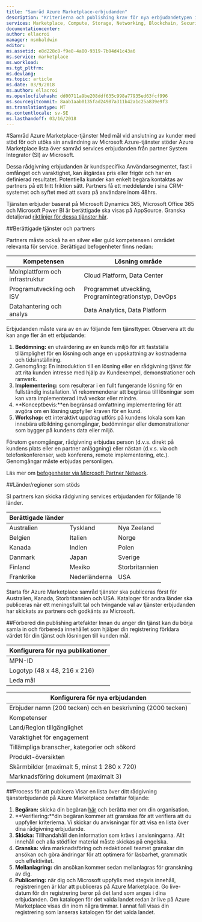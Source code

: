 ```yaml
---
title: "Samråd Azure Marketplace-erbjudanden"
description: "Kriterierna och publishing krav för nya erbjudandetypen i Azure Marketplace"
services: Marketplace, Compute, Storage, Networking, Blockchain, Security
documentationcenter: 
author: ellacroi
manager: msmbaldwin
editor: 
ms.assetid: e8d228c8-f9e8-4a80-9319-7b94d41c43a6
ms.service: marketplace
ms.workload: 
ms.tgt_pltfrm: 
ms.devlang: 
ms.topic: article
ms.date: 03/9/2018
ms.author: ellacroi
ms.openlocfilehash: dd00711a9be208ddf635c998a77935ed63fcf996
ms.sourcegitcommit: 8aab1aab0135fad24987a311b42a1c25a839e9f3
ms.translationtype: MT
ms.contentlocale: sv-SE
ms.lasthandoff: 03/16/2018
---
```

#<a name="azure-marketplace-consulting-services"></a>Samråd Azure Marketplace-tjänster
Med mål vid anslutning av kunder med stöd för och utöka sin användning av Microsoft Azure-tjänster stöder Azure Marketplace lista över samråd services erbjudanden från partner System Integrator (SI) av Microsoft. 

Dessa rådgivning erbjudanden är kundspecifika Användarsegmentet, fast i omfånget och varaktighet, kan åtgärdas pris eller frigör och har en definierad resultatet. Potentiella kunder kan enkelt begära kontaktas av partners på ett fritt friktion sätt. Partners få ett meddelande i sina CRM-systemet och syftet med att svara på användare inom 48hrs.

Tjänsten erbjuder baserat på Microsoft Dynamics 365, Microsoft Office 365 och Microsoft Power BI är berättigade ska visas på AppSource. Granska detaljerad [riktlinjer för dessa tjänster här](https://smp-cdn-prod.azureedge.net/documents/Microsoft%20AppSource%20Partner%20Listing%20Guidelines.pdf). 

##<a name="eligible-services-and-partners"></a>Berättigade tjänster och partners

Partners måste också ha en silver eller guld kompetensen i området relevanta för service. Berättigad befogenheter finns nedan:

|Kompetensen  |Lösning område  |
|---------|---------|
|Molnplattform och infrastruktur     |   Cloud Platform, Data Center      |
|Programutveckling och ISV     |  Programmet utveckling, Programintegrationstyp, DevOps       |
|Datahantering och analys    |  Data Analytics, Data Platform       |

Erbjudanden måste vara av en av följande fem tjänsttyper. Observera att du kan ange fler än ett erbjudande: 

1. **Bedömning:** en utvärdering av en kunds miljö för att fastställa tillämplighet för en lösning och ange en uppskattning av kostnaderna och tidsinställning. 
2. Genomgång: En introduktion till en lösning eller en rådgivning tjänst för att rita kunden intresse med hjälp av Kundexempel, demonstrationer och ramverk. 
3. **Implementering:** som resulterar i en fullt fungerande lösning för en fullständig installation. Vi rekommenderar att begränsa till lösningar som kan vara implementerad i två veckor eller mindre. 
4. **Konceptbevis:**en begränsad omfattning implementering för att avgöra om en lösning uppfyller kraven för en kund. 
5. **Workshop:** ett interaktivt uppdrag utförs på kundens lokala som kan innebära utbildning genomgångar, bedömningar eller demonstrationer som bygger på kundens data eller miljö. 

Förutom genomgångar, rådgivning erbjudas person (d.v.s. direkt på kundens plats eller en partner anläggning) eller nästan (d.v.s. via och telefonkonferenser, web konferens, remote implementering, etc.). Genomgångar måste erbjudas personligen.

Läs mer om [befogenheter via Microsoft Partner Network](https://partner.microsoft.com/en-US/membership/competencies#simple-tab-content-1). 

##<a name="countries-supported"></a>Länder/regioner som stöds

SI partners kan skicka rådgivning services erbjudanden för följande 18 länder. 


|Berättigade länder |  |  |
|---------|---------|---------|
|Australien    |Tyskland         |Nya Zeeland         |
|Belgien     |Italien         |Norge         |
|Kanada     |Indien         |Polen         |
|Danmark     |Japan         |Sverige         |
|Finland     |Mexiko         |Storbritannien         |
|Frankrike     |Nederländerna         |USA         |

Starta för Azure Marketplace samråd tjänster ska publiceras först för Australien, Kanada, Storbritannien och USA. Kataloger för andra länder ska publiceras när ett meningsfullt tal och tvingande val av tjänster erbjudanden har skickats av partners och godkänts av Microsoft.

##<a name="prepare-your-publishing-artifacts"></a>Förbered din publishing artefakter
Innan du anger din tjänst kan du börja samla in och förbereda innehållet som hjälper din registrering förklara värdet för din tjänst och lösningen till kunden mål. 


|Konfigurera för nya publikationer  |
|---------|
|MPN-ID     |
|Logotyp (48 x 48, 216 x 216)     |
|Leda mål     |


|Konfigurera för nya erbjudanden  |
|---------|
|Erbjuder namn (200 tecken) och en beskrivning (2000 tecken)    |
|Kompetenser     |
|Land/Region tillgänglighet     |
|Varaktighet för engagement     |
|Tillämpliga branscher, kategorier och sökord     |
|Produkt-översikten    |
|Skärmbilder (maximalt 5, minst 1 280 x 720)     |
|Marknadsföring dokument (maximalt 3)     |


##<a name="publishing-process"></a>Process för att publicera
Visar en lista över ditt rådgivning tjänsterbjudande på Azure Marketplace omfattar följande:

1. **Begäran:** skicka din begäran [här](https://azuremarketplace.microsoft.com/en-us/sell/nominate) och berätta mer om din organisation. 
2. **Verifiering:**din begäran kommer att granskas för att verifiera att du uppfyller kriterierna. Vi skickar du anvisningar för att visa en lista över dina rådgivning erbjudande. 
3. **Skicka:** Tillhandahåll den information som krävs i anvisningarna. Allt innehåll och alla stödfiler material måste skickas på engelska. 
4. **Granska:** våra marknadsföring och redaktionell teamet granskar din ansökan och göra ändringar för att optimera för läsbarhet, grammatik och effektivitet. 
5. **Mellanlagring:** din ansökan kommer sedan mellanlagras för granskning av dig. 
6. **Publicering:** när dig och Microsoft uppfylls med stegvis innehåll, registreringen är klar att publiceras på Azure Marketplace. Go live-datum för din registrering beror på det land som anges i dina erbjudanden. Om katalogen för det valda landet redan är live på Azure Marketplace visas din inom några timmar. I annat fall visas din registrering som lanseras katalogen för det valda landet.